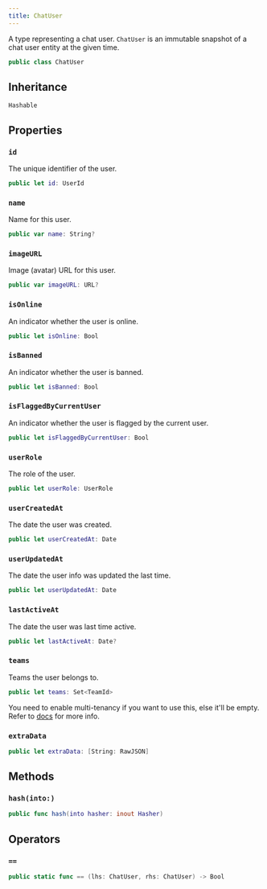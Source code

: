 ```yaml
---
title: ChatUser
---
```


A type representing a chat user. `ChatUser` is an immutable snapshot of a chat user entity at the given time.

``` swift
public class ChatUser 
```

## Inheritance

`Hashable`

## Properties

### `id`

The unique identifier of the user.

``` swift
public let id: UserId
```

### `name`

Name for this user.

``` swift
public var name: String?
```

### `imageURL`

Image (avatar) URL for this user.

``` swift
public var imageURL: URL?
```

### `isOnline`

An indicator whether the user is online.

``` swift
public let isOnline: Bool
```

### `isBanned`

An indicator whether the user is banned.

``` swift
public let isBanned: Bool
```

### `isFlaggedByCurrentUser`

An indicator whether the user is flagged by the current user.

``` swift
public let isFlaggedByCurrentUser: Bool
```

> 

### `userRole`

The role of the user.

``` swift
public let userRole: UserRole
```

### `userCreatedAt`

The date the user was created.

``` swift
public let userCreatedAt: Date
```

### `userUpdatedAt`

The date the user info was updated the last time.

``` swift
public let userUpdatedAt: Date
```

### `lastActiveAt`

The date the user was last time active.

``` swift
public let lastActiveAt: Date?
```

### `teams`

Teams the user belongs to.

``` swift
public let teams: Set<TeamId>
```

You need to enable multi-tenancy if you want to use this, else it'll be empty. Refer to
[docs](https://getstream.io/chat/docs/multi_tenant_chat/?language=swift) for more info.

### `extraData`

``` swift
public let extraData: [String: RawJSON]
```

## Methods

### `hash(into:)`

``` swift
public func hash(into hasher: inout Hasher) 
```

## Operators

### `==`

``` swift
public static func == (lhs: ChatUser, rhs: ChatUser) -> Bool 
```
